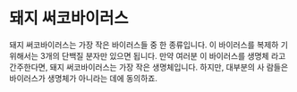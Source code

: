 # 돼지 써코바이러스

돼지 써코바이러스는 가장 작은 바이러스들 중 한 종류입니다. 이 바이러스를 복제하
기 위해서는 3개의 단백질 분자만 있으면 됩니다. 만약 여러분 이 바이러스를 생명체
라고 간주한다면, 돼지 써코바이러스는 가장 작은 생명체입니다. 하지만, 대부분의 사
람들은 바이러스가 생명체가 아니라는 데에 동의하죠.
